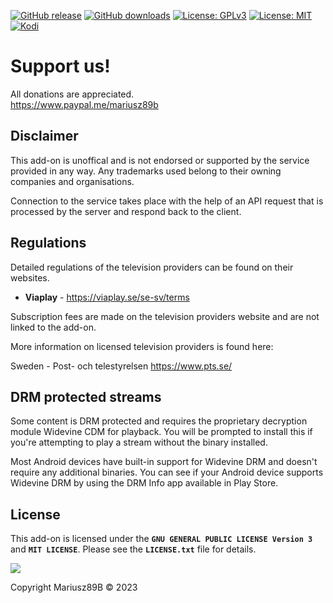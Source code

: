 [![GitHub release](https://img.shields.io/github/v/release/Mariusz89B/plugin.video.viaplay.svg)](https://github.com/Mariusz89B/plugin.video.viaplay/releases)
[![GitHub downloads](https://img.shields.io/github/downloads/Mariusz89B/plugin.video.viaplay/total.svg)](https://github.com/Mariusz89B/plugin.video.viaplay)
[![License: GPLv3](https://img.shields.io/badge/license-GPLv3-red.svg)](https://www.gnu.org/licenses/gpl-3.0.html)
[![License: MIT](https://img.shields.io/badge/license-MIT-brightgreen.svg)](https://opensource.org/licenses/MIT)
[![Kodi](https://img.shields.io/badge/platform-Kodi-lightgrey.svg)](https://kodi.tv/)

# Support us!

All donations are appreciated.<br>
https://www.paypal.me/mariusz89b


## Disclaimer

This add-on is unoffical and is not endorsed or supported by the service provided in any way. 
Any trademarks used belong to their owning companies and organisations. 

Connection to the service takes place with the help of an API request that is processed by the server and respond back to the client.

## Regulations

Detailed regulations of the television providers can be found on their websites.

* **Viaplay** - https://viaplay.se/se-sv/terms



Subscription fees are made on the television providers website and are not linked to the add-on.

More information on licensed television providers is found here:

Sweden - Post- och telestyrelsen
https://www.pts.se/


## DRM protected streams

Some content is DRM protected and requires the proprietary decryption module 
Widevine CDM for playback. You will be prompted to install this if you're attempting to
play a stream without the binary installed.

Most Android devices have built-in support for Widevine DRM and doesn't require 
any additional binaries. You can see if your Android device supports Widevine DRM by 
using the DRM Info app available in Play Store.


## License

This add-on is licensed under the **`GNU GENERAL PUBLIC LICENSE Version 3`** and **`MIT LICENSE`**. 
Please see the **`LICENSE.txt`** file for details.

![](https://github.com/Mariusz89B/kodi-viaplay/blob/master/resources/art/fanart.jpg?raw=true?raw=true)

Copyright Mariusz89B © 2023
